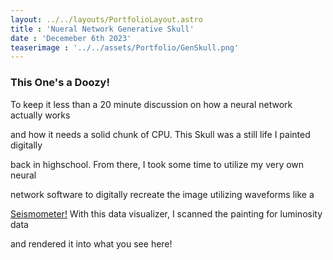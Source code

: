```yaml
---
layout: ../../layouts/PortfolioLayout.astro
title : 'Nueral Network Generative Skull'
date : 'Decemeber 6th 2023'
teaserimage : '../../assets/Portfolio/GenSkull.png'
---
```

<style>
    main img{
        margin-top: 20px;
      padding-top:0rem;
      background:red;
    }
</style>
### This One's a Doozy!

To keep it less than a 20 minute discussion on how a neural network actually works

and how it needs a solid chunk of CPU. This Skull was a still life I painted digitally 

back in highschool. From there, I took some time to utilize my very own neural 

network software to digitally recreate the image utilizing waveforms like a

[Seismometer!](https://en.wikipedia.org/wiki/Seismometer) With this data visualizer, I scanned the painting for luminosity data 

and rendered it into what you see here!